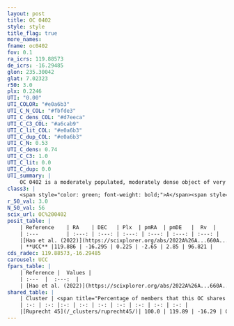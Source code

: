 ```yaml
---
layout: post
title: OC 0402
style: style
title_flag: true
more_names: 
fname: oc0402
fov: 0.1
ra_icrs: 119.88573
de_icrs: -16.29485
glon: 235.30042
glat: 7.02323
r50: 3.0
plx: 0.2246
UTI: "0.00"
UTI_COLOR: "#e0a6b3"
UTI_C_N_COL: "#fbfde3"
UTI_C_dens_COL: "#d7eeca"
UTI_C_C3_COL: "#a6cab9"
UTI_C_lit_COL: "#e0a6b3"
UTI_C_dup_COL: "#e0a6b3"
UTI_C_N: 0.53
UTI_C_dens: 0.74
UTI_C_C3: 1.0
UTI_C_lit: 0.0
UTI_C_dup: 0.0
UTI_summary: |
    OC 0402 is a moderately populated, moderately dense object of very high C3 quality. It was recently reported in the literature.<br><br><span style="color: #99180f; font-weight: bold;">Warning: </span>This is very likely a duplicate object, which shares a large percentage of members with at least one previously reported entry.
class3: |
    <span style="color: green; font-weight: bold;">A</span><span style="color: green; font-weight: bold;">A</span>
r_50_val: 3.0
N_50_val: 56
scix_url: OC%200402
posit_table: |
    | Reference    | RA    | DEC   | Plx  | pmRA  | pmDE   |  Rv  |
    | :---         | :---: | :---: | :---: | :---: | :---: | :---: |
    |[Hao et al. (2022)](https://scixplorer.org/abs/2022A%26A...660A...4H) | 119.862 | -16.288 | 0.235 | -2.682 | 2.837 | 103.073 |
    | **UCC** |119.886 | -16.295 | 0.225 | -2.65 | 2.85 | 96.821 | 
cds_radec: 119.88573,-16.29485
carousel: UCC
fpars_table: |
    | Reference |  Values |
    | :---  |  :---:  |
    | [Hao et al. (2022)](https://scixplorer.org/abs/2022A%26A...660A...4H) | `AG=0.46, age=9.3, Z=0.016` |
shared_table: |
    | Cluster | <span title="Percentage of members that this OC shares with the ones listed">%</span>   | RA   | DEC   | Plx   | pmRA  | pmDE  | Rv | UTI |
    | :-: | :-: |:-: | :-: | :-: | :-: | :-: | :-: | :-: |
    |[Ruprecht 45](/_clusters/ruprecht45/)| 100.0 | 119.89 | -16.29 | 0.21 | -2.68 | 2.84 | 97.41 |0.86 |
---
```

